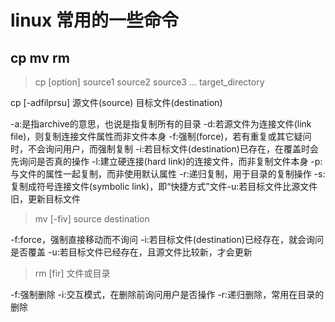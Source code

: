 # linux 常用的一些命令

## cp mv rm

> cp [option] source1 source2 source3 ... target_directory

cp [-adfilprsu] 源文件(source) 目标文件(destination)

-a:是指archive的意思，也说是指复制所有的目录
-d:若源文件为连接文件(link file)，则复制连接文件属性而非文件本身
-f:强制(force)，若有重复或其它疑问时，不会询问用户，而强制复制
-i:若目标文件(destination)已存在，在覆盖时会先询问是否真的操作
-l:建立硬连接(hard link)的连接文件，而非复制文件本身
-p:与文件的属性一起复制，而非使用默认属性
-r:递归复制，用于目录的复制操作
-s:复制成符号连接文件(symbolic link)，即“快捷方式”文件-u:若目标文件比源文件旧，更新目标文件

> mv [-fiv] source destination

-f:force，强制直接移动而不询问
-i:若目标文件(destination)已经存在，就会询问是否覆盖
-u:若目标文件已经存在，且源文件比较新，才会更新

> rm [fir] 文件或目录

-f:强制删除
-i:交互模式，在删除前询问用户是否操作
-r:递归删除，常用在目录的删除


